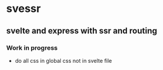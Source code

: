 # svessr

## svelte and express with ssr and routing

### Work in progress

- do all css in global css not in svelte file

